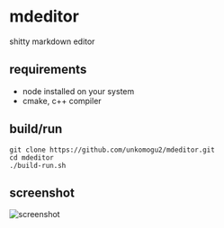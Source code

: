 # mdeditor
shitty markdown editor

## requirements
+ node installed on your system
+ cmake, c++ compiler

## build/run
    git clone https://github.com/unkomogu2/mdeditor.git
    cd mdeditor
    ./build-run.sh

## screenshot
![screenshot](https://raw.githubusercontent.com/unkomogu2/resources/main/mdeditor/Screenshot.png)

